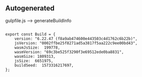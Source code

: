 



Autogenerated
-------------








gulpfile.js --> generateBuildInfo


  

```

export const Build = {
    version: "6.22.47 (f8a9ab474600e443503c4d1762c6b22b)",
    jsVersion: "0002ffbe25f8271ad5a3817f5aa222c9ee00bd43",
    wasmJsSize:  199778,
    wasmVersion: "69c3be525f3290f3e69512ede0ba8831",
    wasmSize: 1809313,
    jsSize:  6651975,
    buildSeed:  1573316217697,
};


```




